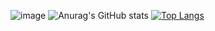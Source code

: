 ![image](https://user-images.githubusercontent.com/74815634/134324677-16973d1f-028d-465e-9fbc-c7149ff853ef.png)
![Anurag's GitHub stats](https://github-readme-stats.vercel.app/api?username=luanteles&show_icons=true&theme=default)
[![Top Langs](https://github-readme-stats.vercel.app/api/top-langs/?username=luanteles&layout=compact)](https://github.com/anuraghazra/github-readme-stats)
